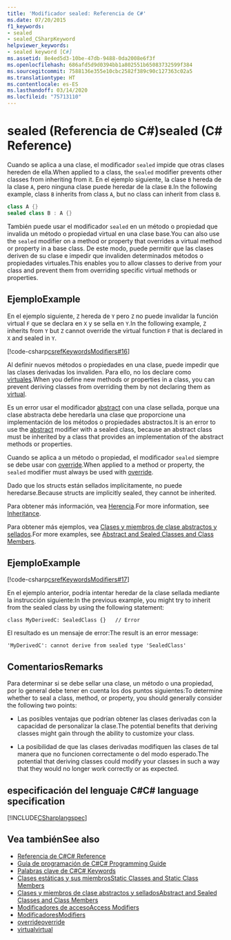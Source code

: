 ```yaml
---
title: 'Modificador sealed: Referencia de C#'
ms.date: 07/20/2015
f1_keywords:
- sealed
- sealed_CSharpKeyword
helpviewer_keywords:
- sealed keyword [C#]
ms.assetid: 8e4ed5d3-10be-47db-9488-0da2008e6f3f
ms.openlocfilehash: 686afd5d9d0394bb1a802551b65083732599f384
ms.sourcegitcommit: 7588136e355e10cbc2582f389c90c127363c02a5
ms.translationtype: HT
ms.contentlocale: es-ES
ms.lasthandoff: 03/14/2020
ms.locfileid: "75713110"
---
```

# <a name="sealed-c-reference"></a><span data-ttu-id="0513f-102">sealed (Referencia de C#)</span><span class="sxs-lookup"><span data-stu-id="0513f-102">sealed (C# Reference)</span></span>

<span data-ttu-id="0513f-103">Cuando se aplica a una clase, el modificador `sealed` impide que otras clases hereden de ella.</span><span class="sxs-lookup"><span data-stu-id="0513f-103">When applied to a class, the `sealed` modifier prevents other classes from inheriting from it.</span></span> <span data-ttu-id="0513f-104">En el ejemplo siguiente, la clase `B` hereda de la clase `A`, pero ninguna clase puede heredar de la clase `B`.</span><span class="sxs-lookup"><span data-stu-id="0513f-104">In the following example, class `B` inherits from class `A`, but no class can inherit from class `B`.</span></span>

```csharp
class A {}
sealed class B : A {}
```

<span data-ttu-id="0513f-105">También puede usar el modificador `sealed` en un método o propiedad que invalida un método o propiedad virtual en una clase base.</span><span class="sxs-lookup"><span data-stu-id="0513f-105">You can also use the `sealed` modifier on a method or property that overrides a virtual method or property in a base class.</span></span> <span data-ttu-id="0513f-106">De este modo, puede permitir que las clases deriven de su clase e impedir que invaliden determinados métodos o propiedades virtuales.</span><span class="sxs-lookup"><span data-stu-id="0513f-106">This enables you to allow classes to derive from your class and prevent them from overriding specific virtual methods or properties.</span></span>

## <a name="example"></a><span data-ttu-id="0513f-107">Ejemplo</span><span class="sxs-lookup"><span data-stu-id="0513f-107">Example</span></span>

<span data-ttu-id="0513f-108">En el ejemplo siguiente, `Z` hereda de `Y` pero `Z` no puede invalidar la función virtual `F` que se declara en `X` y se sella en `Y`.</span><span class="sxs-lookup"><span data-stu-id="0513f-108">In the following example, `Z` inherits from `Y` but `Z` cannot override the virtual function `F` that is declared in `X` and sealed in `Y`.</span></span>

[!code-csharp[csrefKeywordsModifiers#16](~/samples/snippets/csharp/VS_Snippets_VBCSharp/csrefKeywordsModifiers/CS/csrefKeywordsModifiers.cs#16)]

<span data-ttu-id="0513f-109">Al definir nuevos métodos o propiedades en una clase, puede impedir que las clases derivadas los invaliden. Para ello, no los declare como [virtuales](virtual.md).</span><span class="sxs-lookup"><span data-stu-id="0513f-109">When you define new methods or properties in a class, you can prevent deriving classes from overriding them by not declaring them as [virtual](virtual.md).</span></span>

<span data-ttu-id="0513f-110">Es un error usar el modificador [abstract](abstract.md) con una clase sellada, porque una clase abstracta debe heredarla una clase que proporcione una implementación de los métodos o propiedades abstractos.</span><span class="sxs-lookup"><span data-stu-id="0513f-110">It is an error to use the [abstract](abstract.md) modifier with a sealed class, because an abstract class must be inherited by a class that provides an implementation of the abstract methods or properties.</span></span>

<span data-ttu-id="0513f-111">Cuando se aplica a un método o propiedad, el modificador `sealed` siempre se debe usar con [override](override.md).</span><span class="sxs-lookup"><span data-stu-id="0513f-111">When applied to a method or property, the `sealed` modifier must always be used with [override](override.md).</span></span>

<span data-ttu-id="0513f-112">Dado que los structs están sellados implícitamente, no puede heredarse.</span><span class="sxs-lookup"><span data-stu-id="0513f-112">Because structs are implicitly sealed, they cannot be inherited.</span></span>

<span data-ttu-id="0513f-113">Para obtener más información, vea [Herencia](../../programming-guide/classes-and-structs/inheritance.md).</span><span class="sxs-lookup"><span data-stu-id="0513f-113">For more information, see [Inheritance](../../programming-guide/classes-and-structs/inheritance.md).</span></span>

<span data-ttu-id="0513f-114">Para obtener más ejemplos, vea [Clases y miembros de clase abstractos y sellados](../../programming-guide/classes-and-structs/abstract-and-sealed-classes-and-class-members.md).</span><span class="sxs-lookup"><span data-stu-id="0513f-114">For more examples, see [Abstract and Sealed Classes and Class Members](../../programming-guide/classes-and-structs/abstract-and-sealed-classes-and-class-members.md).</span></span>

## <a name="example"></a><span data-ttu-id="0513f-115">Ejemplo</span><span class="sxs-lookup"><span data-stu-id="0513f-115">Example</span></span>

[!code-csharp[csrefKeywordsModifiers#17](~/samples/snippets/csharp/VS_Snippets_VBCSharp/csrefKeywordsModifiers/CS/csrefKeywordsModifiers.cs#17)]

<span data-ttu-id="0513f-116">En el ejemplo anterior, podría intentar heredar de la clase sellada mediante la instrucción siguiente:</span><span class="sxs-lookup"><span data-stu-id="0513f-116">In the previous example, you might try to inherit from the sealed class by using the following statement:</span></span>

`class MyDerivedC: SealedClass {}   // Error`

<span data-ttu-id="0513f-117">El resultado es un mensaje de error:</span><span class="sxs-lookup"><span data-stu-id="0513f-117">The result is an error message:</span></span>

`'MyDerivedC': cannot derive from sealed type 'SealedClass'`

## <a name="remarks"></a><span data-ttu-id="0513f-118">Comentarios</span><span class="sxs-lookup"><span data-stu-id="0513f-118">Remarks</span></span>

<span data-ttu-id="0513f-119">Para determinar si se debe sellar una clase, un método o una propiedad, por lo general debe tener en cuenta los dos puntos siguientes:</span><span class="sxs-lookup"><span data-stu-id="0513f-119">To determine whether to seal a class, method, or property, you should generally consider the following two points:</span></span>

- <span data-ttu-id="0513f-120">Las posibles ventajas que podrían obtener las clases derivadas con la capacidad de personalizar la clase.</span><span class="sxs-lookup"><span data-stu-id="0513f-120">The potential benefits that deriving classes might gain through the ability to customize your class.</span></span>

- <span data-ttu-id="0513f-121">La posibilidad de que las clases derivadas modifiquen las clases de tal manera que no funcionen correctamente o del modo esperado.</span><span class="sxs-lookup"><span data-stu-id="0513f-121">The potential that deriving classes could modify your classes in such a way that they would no longer work correctly or as expected.</span></span>

## <a name="c-language-specification"></a><span data-ttu-id="0513f-122">especificación del lenguaje C#</span><span class="sxs-lookup"><span data-stu-id="0513f-122">C# language specification</span></span>

[!INCLUDE[CSharplangspec](~/includes/csharplangspec-md.md)]

## <a name="see-also"></a><span data-ttu-id="0513f-123">Vea también</span><span class="sxs-lookup"><span data-stu-id="0513f-123">See also</span></span>

- [<span data-ttu-id="0513f-124">Referencia de C#</span><span class="sxs-lookup"><span data-stu-id="0513f-124">C# Reference</span></span>](../index.md)
- [<span data-ttu-id="0513f-125">Guía de programación de C#</span><span class="sxs-lookup"><span data-stu-id="0513f-125">C# Programming Guide</span></span>](../../programming-guide/index.md)
- [<span data-ttu-id="0513f-126">Palabras clave de C#</span><span class="sxs-lookup"><span data-stu-id="0513f-126">C# Keywords</span></span>](index.md)
- [<span data-ttu-id="0513f-127">Clases estáticas y sus miembros</span><span class="sxs-lookup"><span data-stu-id="0513f-127">Static Classes and Static Class Members</span></span>](../../programming-guide/classes-and-structs/static-classes-and-static-class-members.md)
- [<span data-ttu-id="0513f-128">Clases y miembros de clase abstractos y sellados</span><span class="sxs-lookup"><span data-stu-id="0513f-128">Abstract and Sealed Classes and Class Members</span></span>](../../programming-guide/classes-and-structs/abstract-and-sealed-classes-and-class-members.md)
- [<span data-ttu-id="0513f-129">Modificadores de acceso</span><span class="sxs-lookup"><span data-stu-id="0513f-129">Access Modifiers</span></span>](../../programming-guide/classes-and-structs/access-modifiers.md)
- [<span data-ttu-id="0513f-130">Modificadores</span><span class="sxs-lookup"><span data-stu-id="0513f-130">Modifiers</span></span>](index.md)
- [<span data-ttu-id="0513f-131">override</span><span class="sxs-lookup"><span data-stu-id="0513f-131">override</span></span>](override.md)
- [<span data-ttu-id="0513f-132">virtual</span><span class="sxs-lookup"><span data-stu-id="0513f-132">virtual</span></span>](virtual.md)
